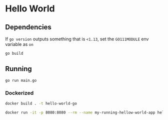 # Hello World

## Dependencies

If `go version` outputs something that is `<1.13`, set the `GO111MODULE` env variable as `on`

```sh
go build
```

## Running

```sh
go run main.go
```

### Dockerized

```sh
docker build . -t hello-world-go
```

```sh
docker run -it -p 8080:8080 --rm --name my-running-hellow-world-app hello-world-go
```
